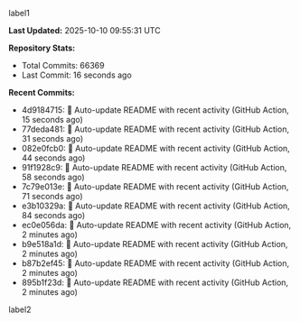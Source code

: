 
label1 
<!-- ACTIVITY_START -->
**Last Updated:** 2025-10-10 09:55:31 UTC

**Repository Stats:**
- Total Commits: 66369
- Last Commit: 16 seconds ago

**Recent Commits:**
- 4d9184715: 🤖 Auto-update README with recent activity (GitHub Action, 15 seconds ago)
- 77deda481: 🤖 Auto-update README with recent activity (GitHub Action, 31 seconds ago)
- 082e0fcb0: 🤖 Auto-update README with recent activity (GitHub Action, 44 seconds ago)
- 91f1928c9: 🤖 Auto-update README with recent activity (GitHub Action, 58 seconds ago)
- 7c79e013e: 🤖 Auto-update README with recent activity (GitHub Action, 71 seconds ago)
- e3b10329a: 🤖 Auto-update README with recent activity (GitHub Action, 84 seconds ago)
- ec0e056da: 🤖 Auto-update README with recent activity (GitHub Action, 2 minutes ago)
- b9e518a1d: 🤖 Auto-update README with recent activity (GitHub Action, 2 minutes ago)
- b87b2ef45: 🤖 Auto-update README with recent activity (GitHub Action, 2 minutes ago)
- 895b1f23d: 🤖 Auto-update README with recent activity (GitHub Action, 2 minutes ago)
<!-- ACTIVITY_END -->

label2
